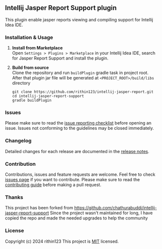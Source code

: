 ## Intellij Jasper Report Support plugin
This plugin enable jasper reports viewing and compiling support for Intellij Idea IDE.    

### Installation & Usage 

1. **Install from Marketplace**    
Open `Settings > Plugins > Marketplace` in your Intellij Idea IDE, search for Jasper Report Support and install the plugin.

1. **Build from source**    
Clone the repository and run `buildPlugin` gradle task in project root. After that plugin jar file will be generated at `<PROJECT_ROOT>/build/libs` directory
    ```
    git clone https://github.com/rithin123/intellij-jasper-report.git
    cd intellij-jasper-report-support
    gradle buildPlugin
    ```

### Issues
Please make sure to read the 
[issue reporting checklist](https://github.com/rithin123/intellij-jasper-report/blob/master/CONTRIBUTING.md#issue-reporting-guidelines) 
before opening an issue. Issues not conforming to the guidelines may be closed immediately.

### Changelog
Detailed changes for each release are documented in the [release notes](https://github.com/rithin123/intellij-jasper-report/releases).

### Contribution
Contributions, issues and feature requests are welcome. Feel free to check 
[issues page](https://github.com/rithin123/intellij-jasper-report/issues) 
if you want to contribute. Please make sure to read the 
[contributing guide](https://github.com/rithin123/intellij-jasper-report/blob/master/CONTRIBUTING.md) 
before making a pull request.

### Thanks 
This project has been forked from https://github.com/chathurabuddi/intellij-jasper-report-support
Since the project wasn't maintained for long, I have copied the repo and made the needed upgrades to help the community


### License
Copyright (c) 2024 rithin123
This project is [MIT](http://opensource.org/licenses/MIT) licensed.
